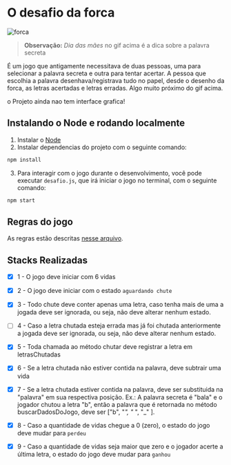 # O desafio da forca

![forca](docs/forca.gif) 

> **Observação:** *Dia das mães* no gif acima é a dica sobre a palavra secreta

É um jogo que antigamente necessitava de duas pessoas, uma para selecionar a palavra secreta e outra para tentar acertar. A pessoa que escolhia a palavra desenhava/registrava tudo no papel, desde o desenho da forca, as letras acertadas e letras erradas. Algo muito próximo do gif acima.

o Projeto ainda nao tem interface grafica!

## Instalando o Node e rodando localmente

1. Instalar o [Node](https://nodejs.org/en/)
2. Instalar dependencias do projeto com o seguinte comando:
```bash
npm install
```
3. Para interagir com o jogo durante o desenvolvimento, você pode executar `desafio.js`, que irá iniciar o jogo no terminal, com o seguinte comando:
```bash
npm start
```

## Regras do jogo

As regras estão descritas [nesse arquivo](docs/Regras.md).

## Stacks Realizadas

- [x]  1 - O jogo deve iniciar com 6 vidas
- [x]  2 - O jogo deve iniciar com o estado `aguardando chute`
- [x]  3 - Todo chute deve conter apenas uma letra, caso tenha mais de uma a jogada deve ser ignorada, ou seja, não deve alterar nenhum estado.
- [ ]  4 - Caso a letra chutada esteja errada mas já foi chutada anteriormente a jogada deve ser ignorada, ou seja, não deve alterar nenhum estado.
- [x]  5 - Toda chamada ao método chutar deve registrar a letra em letrasChutadas
- [x]  6 - Se a letra chutada não estiver contida na palavra, deve subtrair uma vida
- [x]  7 - Se a letra chutada estiver contida na palavra, deve ser substituida na 
"palavra" em sua respectiva posição.
Ex.: A palavra secreta é "bala" e o jogador chutou a letra "b", então a 
palavra que é retornada no método buscarDadosDoJogo, deve ser ["b", "*", "*
", "_" ].
- [x]  8 - Caso a quantidade de vidas chegue a 0 (zero), o estado do jogo deve mudar para `perdeu`
- [x]  9 - Caso a quantidade de vidas seja maior que zero e o jogador acerte a última letra, o estado do jogo deve mudar para `ganhou`


